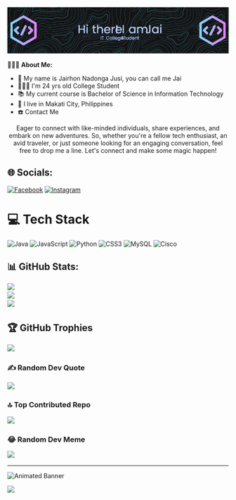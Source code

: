 <div align="center">
  <img src="https://raw.githubusercontent.com/jnjsi24/jnjsi24/master/github-header.png" />
</div>


🧑🏻‍💻 **About Me:**
- 🧾 My name is Jairhon Nadonga Jusi, you can call me Jai
- 👨🏻‍🎓 I'm 24 yrs old College Student
- 📚 My current course is Bachelor of Science in Information Technology
- 📍 I live in Makati City, Philippines
- ☎️ Contact Me





<center>Eager to connect with like-minded individuals, share experiences, and embark on new adventures. So, whether you're a fellow tech enthusiast, an avid traveler, or just someone looking for an engaging conversation, feel free to drop me a line. Let's connect and make some magic happen!</center>




## 🌐 Socials:
[![Facebook](https://img.shields.io/badge/Facebook-%231877F2.svg?logo=Facebook&logoColor=white)](https://facebook.com/https://www.facebook.com/jnjsi/) [![Instagram](https://img.shields.io/badge/Instagram-%23E4405F.svg?logo=Instagram&logoColor=white)](https://instagram.com/_jnjsi) 



# 💻 Tech Stack
![Java](https://img.shields.io/badge/java-%23ED8B00.svg?style=flat&logo=openjdk&logoColor=white) ![JavaScript](https://img.shields.io/badge/javascript-%23323330.svg?style=flat&logo=javascript&logoColor=%23F7DF1E) ![Python](https://img.shields.io/badge/python-3670A0?style=flat&logo=python&logoColor=ffdd54) ![CSS3](https://img.shields.io/badge/css3-%231572B6.svg?style=flat&logo=css3&logoColor=white) ![MySQL](https://img.shields.io/badge/mysql-%2300000f.svg?style=flat&logo=mysql&logoColor=white) ![Cisco](https://img.shields.io/badge/cisco-%23049fd9.svg?style=flat&logo=cisco&logoColor=black)



## 📊 GitHub Stats:
![](https://github-readme-stats.vercel.app/api?username=jnjsi24&theme=merko&hide_border=false&include_all_commits=false&count_private=true)<br/>
![](https://github-readme-streak-stats.herokuapp.com/?user=jnjsi24&theme=merko&hide_border=false)<br/>
![](https://github-readme-stats.vercel.app/api/top-langs/?username=jnjsi24&theme=merko&hide_border=false&include_all_commits=false&count_private=true&layout=compact)



## 🏆 GitHub Trophies
![](https://github-profile-trophy.vercel.app/?username=jnjsi24&theme=apprentice&no-frame=true&no-bg=false&margin-w=4)

### ✍️ Random Dev Quote
![](https://quotes-github-readme.vercel.app/api?type=vetical&theme=merko)

### 🔝 Top Contributed Repo
![](https://github-contributor-stats.vercel.app/api?username=jnjsi24&limit=5&theme=apprentice&combine_all_yearly_contributions=true)

### 😂 Random Dev Meme
<img src='https://randommeme-five.vercel.app/' style="height: 400px;"/>

---

<!-- Animated GitHub Profile Banner -->
![Animated Banner](https://media.giphy.com/media/ddZ2mYhxhh69wEpSVz/giphy.gif)

[![](https://visitcount.itsvg.in/api?id=jnjsi24&icon=5&color=9)](https://visitcount.itsvg.in)

<!-- Proudly created with GPRM ( https://gprm.itsvg.in ) -->

<!---
jnjsi24/jnjsi24 is a ✨ special ✨ repository because its `README.md` (this file) appears on your GitHub profile.
You can click the Preview link to take a look at your changes.
--->

